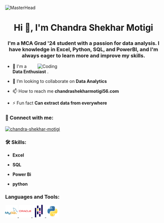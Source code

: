 ![MasterHead](https://mca140.com/wp-content/themes/mca140/images/dataanalytics-mobile-banner.jpg)


<h1 align="center">Hi 👋, I'm Chandra Shekhar Motigi</h1>
<h3 align="center">I'm a MCA Grad '24 student with a passion for data analysis. I have knowledge in Excel, Python, SQL, and PowerBI, and I'm always eager to learn more and improve my skills.</h3>

<img align="right" alt="Coding" width="400" src="https://i.pinimg.com/originals/fc/71/63/fc71635c7f1b09ed30413f59bb749582.gif">


- 🌱 I'm a **Data Enthusiast** .
- 👯 I’m looking to collaborate on **Data Analytics**

- 📫 How to reach me **chandrashekharmotigi56.com**

- ⚡ Fun fact **Can extract data from everywhere**

<h3 align="left">🔗 Connect with me:</h3>
<p align="left">
<a href="https://linkedin.com/in/chandra-shekhar-motigi" target="blank"><img align="center" src="https://raw.githubusercontent.com/rahuldkjain/github-profile-readme-generator/master/src/images/icons/Social/linked-in-alt.svg" alt="chandra-shekhar-motigi" height="30" width="40" /></a>
</p>


<h3 align="left">🛠️ Skills:</h3>

- **Excel**

- **SQL**
  
- **Power Bi**
  
- **python**


<h3 align="left">Languages and Tools:</h3>
<p align="left"> <a href="https://www.mysql.com/" target="_blank" rel="noreferrer"> <img src="https://raw.githubusercontent.com/devicons/devicon/master/icons/mysql/mysql-original-wordmark.svg" alt="mysql" width="40" height="40"/> </a> <a href="https://www.oracle.com/" target="_blank" rel="noreferrer"> <img src="https://raw.githubusercontent.com/devicons/devicon/master/icons/oracle/oracle-original.svg" alt="oracle" width="40" height="40"/> </a> <a href="https://pandas.pydata.org/" target="_blank" rel="noreferrer"> <img src="https://raw.githubusercontent.com/devicons/devicon/2ae2a900d2f041da66e950e4d48052658d850630/icons/pandas/pandas-original.svg" alt="pandas" width="40" height="40"/> </a> <a href="https://www.python.org" target="_blank" rel="noreferrer"> <img src="https://raw.githubusercontent.com/devicons/devicon/master/icons/python/python-original.svg" alt="python" width="40" height="40"/> </a> </p>
